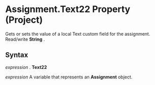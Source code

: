 
# Assignment.Text22 Property (Project)

Gets or sets the value of a local Text custom field for the assignment. Read/write  **String** .


## Syntax

 _expression_ . **Text22**

 _expression_ A variable that represents an **Assignment** object.

